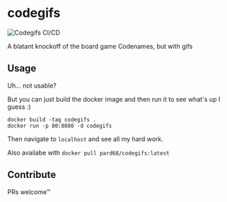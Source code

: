 # codegifs

![Codegifs CI/CD](https://github.com/pard68/codegifs/workflows/Codegifs%20CI/CD/badge.svg?branch=master)

A blatant knockoff of the board game Codenames, but with gifs

## Usage
Uh... not usable?

But you can just build the docker image and then run it to see what's up I guess :)

```
docker build -tag codegifs .
docker run -p 80:8080 -d codegifs
```

Then navigate to `localhost` and see all my hard work.

Also availabe with `docker pull pard68/codegifs:latest`

## Contribute
PRs welcome™

